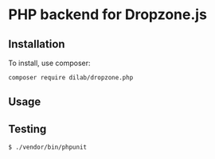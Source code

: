 # PHP backend for Dropzone.js


## Installation

To install, use composer:

``` composer require dilab/dropzone.php ```

## Usage

## Testing
```
$ ./vendor/bin/phpunit
```
